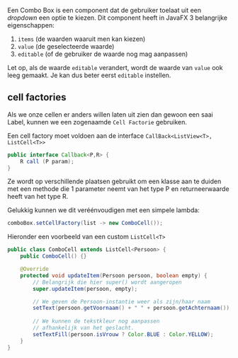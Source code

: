 Een Combo Box is een component dat de gebruiker toelaat uit een _dropdown_ een optie te kiezen. Dit component heeft in JavaFX 3 belangrijke eigenschappen: 
1. `items` (de waarden waaruit men kan kiezen)
2. `value` (de geselecteerde waarde)
3. `editable` (of de gebruiker de waarde nog mag aanpassen)

Let op, als de waarde `editable` verandert, wordt de waarde van `value` ook leeg gemaakt. Je kan dus beter eerst `editable` instellen. 

## cell factories
Als we onze cellen er anders willen laten uit zien dan gewoon een saai Label, kunnen we een zogenaamde `Cell Factorie` gebruiken. 

Een cell factory moet voldoen aan de interface `CallBack<ListView<T>, ListCell<T>>`
```java
public interface Callback<P,R> {
	R call (P param);
}
```

Ze wordt op verschillende plaatsen gebruikt om een klasse aan te duiden met een methode die 1 parameter neemt van het type P en returneerwaarde heeft van het type R. 

Gelukkig kunnen we dit veréénvoudigen met een simpele lambda:
```java
comboBox.setCellFactory(list -> new ComboCell());
```

Hieronder een voorbeeld van een custom `ListCell<T>`
```java
public class ComboCell extends ListCell<Persoon> {
	public ComboCell() {}

	@Override
	protected void updateItem(Persoon persoon, boolean empty) {
		// Belangrijk die hier super() wordt aangeropen
		super.updateItem(persoon, empty);

		// We geven de Persoon-instantie weer als zijn/haar naam
	    setText(persoon.getVoornaam() + " " + persoon.getAchternaam());
	
	    // We kunnen de tekstkleur nog aanpassen
	    // afhankelijk van het geslacht.
	    setTextFill(persoon.isVrouw ? Color.BLUE : Color.YELLOW);
	}
}
```

